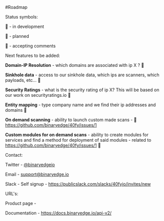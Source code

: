 #Roadmap

Status symbols:

:green_book: - in development

:blue_book: - planned

:orange_book: - accepting comments

Next features to be added:

**Domain-IP Resolution** - which domains are associated with ip X ? :green_book:

**Sinkhole data** - access to our sinkhole data, which ips are scanners, which payloads, etc... :green_book:

**Security Ratings** - what is the security rating of ip X? This will be based on our work on securityratings.io :blue_book:

**Entity mapping** - type company name and we find their ip addresses and domains :blue_book:

**On demand scanning** - ability to launch custom made scans - :orange_book: https://github.com/binaryedge/40fy/issues/1

**Custom modules for on demand scans** - ability to create modules for services and find a method for deployment of said modules - related to https://github.com/binaryedge/40fy/issues/1 :orange_book:



Contact: 

Twitter - [@binaryedgeio](https://www.twitter.com/binaryedgeio)  

Email - support@binaryedge.io

Slack - Self signup - https://publicslack.com/slacks/40fyio/invites/new

URL's:

Product page - <to be added upon release>

Documentation - https://docs.binaryedge.io/api-v2/
